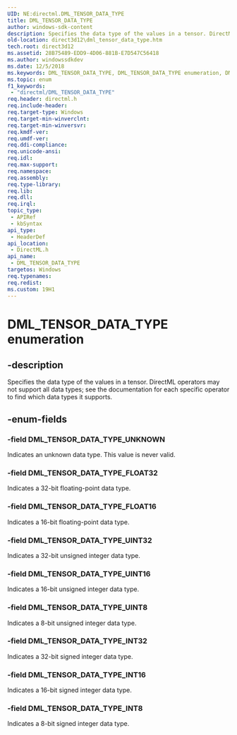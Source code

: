 ```yaml
---
UID: NE:directml.DML_TENSOR_DATA_TYPE
title: DML_TENSOR_DATA_TYPE
author: windows-sdk-content
description: Specifies the data type of the values in a tensor. DirectML operators may not support all data types; see the documentation for each specific operator to find which data types it supports.
old-location: direct3d12\dml_tensor_data_type.htm
tech.root: direct3d12
ms.assetid: 28B75489-EDD9-4D06-881B-E7D547C56418
ms.author: windowssdkdev
ms.date: 12/5/2018
ms.keywords: DML_TENSOR_DATA_TYPE, DML_TENSOR_DATA_TYPE enumeration, DML_TENSOR_DATA_TYPE_FLOAT16, DML_TENSOR_DATA_TYPE_FLOAT32, DML_TENSOR_DATA_TYPE_INT16, DML_TENSOR_DATA_TYPE_INT32, DML_TENSOR_DATA_TYPE_INT8, DML_TENSOR_DATA_TYPE_UINT16, DML_TENSOR_DATA_TYPE_UINT32, DML_TENSOR_DATA_TYPE_UINT8, DML_TENSOR_DATA_TYPE_UNKNOWN, direct3d12.dml_tensor_data_type, directml/DML_TENSOR_DATA_TYPE, directml/DML_TENSOR_DATA_TYPE_FLOAT16, directml/DML_TENSOR_DATA_TYPE_FLOAT32, directml/DML_TENSOR_DATA_TYPE_INT16, directml/DML_TENSOR_DATA_TYPE_INT32, directml/DML_TENSOR_DATA_TYPE_INT8, directml/DML_TENSOR_DATA_TYPE_UINT16, directml/DML_TENSOR_DATA_TYPE_UINT32, directml/DML_TENSOR_DATA_TYPE_UINT8, directml/DML_TENSOR_DATA_TYPE_UNKNOWN
ms.topic: enum
f1_keywords: 
 - "directml/DML_TENSOR_DATA_TYPE"
req.header: directml.h
req.include-header: 
req.target-type: Windows
req.target-min-winverclnt: 
req.target-min-winversvr: 
req.kmdf-ver: 
req.umdf-ver: 
req.ddi-compliance: 
req.unicode-ansi: 
req.idl: 
req.max-support: 
req.namespace: 
req.assembly: 
req.type-library: 
req.lib: 
req.dll: 
req.irql: 
topic_type:
 - APIRef
 - kbSyntax
api_type:
 - HeaderDef
api_location:
 - DirectML.h
api_name:
 - DML_TENSOR_DATA_TYPE
targetos: Windows
req.typenames: 
req.redist: 
ms.custom: 19H1
---
```


# DML_TENSOR_DATA_TYPE enumeration


## -description






Specifies the data type of the values in a tensor. DirectML operators may not support all data types; see the documentation for each specific operator to find which
    data types it supports.


## -enum-fields




### -field DML_TENSOR_DATA_TYPE_UNKNOWN

Indicates an unknown data type. This value is never valid.


### -field DML_TENSOR_DATA_TYPE_FLOAT32

Indicates a 32-bit floating-point data type.


### -field DML_TENSOR_DATA_TYPE_FLOAT16

Indicates a 16-bit floating-point data type.


### -field DML_TENSOR_DATA_TYPE_UINT32

Indicates a 32-bit unsigned integer data type.


### -field DML_TENSOR_DATA_TYPE_UINT16

Indicates a 16-bit unsigned integer data type.


### -field DML_TENSOR_DATA_TYPE_UINT8

Indicates a 8-bit unsigned integer data type.


### -field DML_TENSOR_DATA_TYPE_INT32

Indicates a 32-bit signed integer data type.


### -field DML_TENSOR_DATA_TYPE_INT16

Indicates a 16-bit signed integer data type.


### -field DML_TENSOR_DATA_TYPE_INT8

Indicates a 8-bit signed integer data type.

